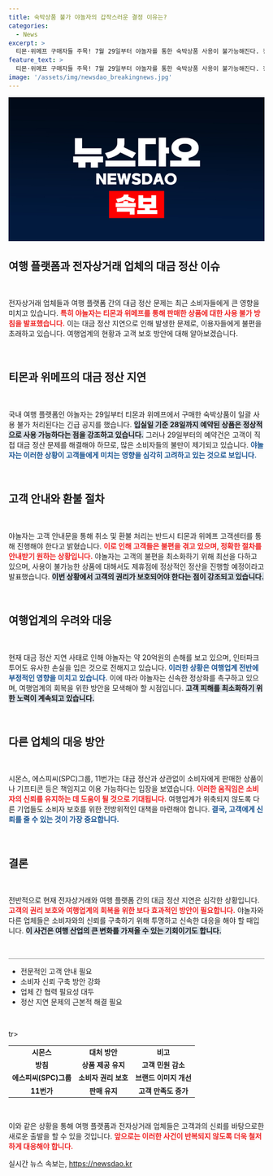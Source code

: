```yaml
---
title: 숙박상품 불가 야놀자의 갑작스러운 결정 이유는?
categories:
  - News
excerpt: >
  티몬·위메프 구매자들 주목! 7월 29일부터 야놀자를 통한 숙박상품 사용이 불가능해진다. 정산 지연으로 인한 고객 피해 확산 우려 속, 빠른 정상화를 바라는 야놀자의 공식 발표를 확인하세요!
feature_text: >
  티몬·위메프 구매자들 주목! 7월 29일부터 야놀자를 통한 숙박상품 사용이 불가능해진다. 정산 지연으로 인한 고객 피해 확산 우려 속, 빠른 정상화를 바라는 야놀자의 공식 발표를 확인하세요!
image: '/assets/img/newsdao_breakingnews.jpg'
---
```


<p><img src="/assets/img/newsdao_breakingnews.jpg" alt="ontimetimes 속보" /></p>

<h2 data-ke-size="size26">여행 플랫폼과 전자상거래 업체의 대금 정산 이슈</h2>

<p data-ke-size="size16">&nbsp;</p>

<p>전자상거래 업체들과 여행 플랫폼 간의 대금 정산 문제는 최근 소비자들에게 큰 영향을 미치고 있습니다. <b><span style="color: #ee2323;">특히 야놀자는 티몬과 위메프를 통해 판매한 상품에 대한 사용 불가 방침을 발표했습니다.</span></b> 이는 대금 정산 지연으로 인해 발생한 문제로, 이용자들에게 불편을 초래하고 있습니다. 여행업계의 현황과 고객 보호 방안에 대해 알아보겠습니다.</p>

<p data-ke-size="size16">&nbsp;</p>

<h2 data-ke-size="size26">티몬과 위메프의 대금 정산 지연</h2>

<p data-ke-size="size16">&nbsp;</p>

<p>국내 여행 플랫폼인 야놀자는 29일부터 티몬과 위메프에서 구매한 숙박상품이 일괄 사용 불가 처리된다는 긴급 공지를 했습니다. <b><span style="background-color: #21538527;">입실일 기준 28일까지 예약된 상품은 정상적으로 사용 가능하다는 점을 강조하고 있습니다.</span></b> 그러나 29일부터의 예약건은 고객이 직접 대금 정산 문제를 해결해야 하므로, 많은 소비자들의 불만이 제기되고 있습니다. <b><span style="color: #1a5490;">야놀자는 이러한 상황이 고객들에게 미치는 영향을 심각히 고려하고 있는 것으로 보입니다.</span></b></p>

<p data-ke-size="size16">&nbsp;</p>

<h2 data-ke-size="size26">고객 안내와 환불 절차</h2>

<p data-ke-size="size16">&nbsp;</p>

<p>야놀자는 고객 안내문을 통해 취소 및 환불 처리는 반드시 티몬과 위메프 고객센터를 통해 진행해야 한다고 밝혔습니다. <b><span style="color: #ee2323;">이로 인해 고객들은 불편을 겪고 있으며, 정확한 절차를 안내받기 원하는 상황입니다.</span></b> 야놀자는 고객의 불편을 최소화하기 위해 최선을 다하고 있으며, 사용이 불가능한 상품에 대해서도 제휴점에 정상적인 정산을 진행할 예정이라고 발표했습니다. <b><span style="background-color: #21538527;">이번 상황에서 고객의 권리가 보호되어야 한다는 점이 강조되고 있습니다.</span></b></p>

<p data-ke-size="size16">&nbsp;</p>

<h2 data-ke-size="size26">여행업계의 우려와 대응</h2>

<p data-ke-size="size16">&nbsp;</p>

<p>현재 대금 정산 지연 사태로 인해 야놀자는 약 20억원의 손해를 보고 있으며, 인터파크 투어도 유사한 손실을 입은 것으로 전해지고 있습니다. <b><span style="color: #1a5490;">이러한 상황은 여행업계 전반에 부정적인 영향을 미치고 있습니다.</span></b> 이에 따라 야놀자는 신속한 정상화를 촉구하고 있으며, 여행업계의 회복을 위한 방안을 모색해야 할 시점입니다. <b><span style="background-color: #21538527;">고객 피해를 최소화하기 위한 노력이 계속되고 있습니다.</span></b></p>

<p data-ke-size="size16">&nbsp;</p>

<h2 data-ke-size="size26">다른 업체의 대응 방안</h2>

<p data-ke-size="size16">&nbsp;</p>

<p>시몬스, 에스피씨(SPC)그룹, 11번가는 대금 정산과 상관없이 소비자에게 판매한 상품이나 기프티콘 등은 책임지고 이용 가능하다는 입장을 보였습니다. <b><span style="color: #ee2323;">이러한 움직임은 소비자의 신뢰를 유지하는 데 도움이 될 것으로 기대됩니다.</span></b> 여행업계가 위축되지 않도록 다른 기업들도 소비자 보호를 위한 전방위적인 대책을 마련해야 합니다. <b><span style="color: #1a5490;">결국, 고객에게 신뢰를 줄 수 있는 것이 가장 중요합니다.</span></b></p>

<p data-ke-size="size16">&nbsp;</p>

<h2 data-ke-size="size26">결론</h2>

<p data-ke-size="size16">&nbsp;</p>

<p>전반적으로 현재 전자상거래와 여행 플랫폼 간의 대금 정산 지연은 심각한 상황입니다. <b><span style="color: #ee2323;">고객의 권리 보호와 여행업계의 회복을 위한 보다 효과적인 방안이 필요합니다.</span></b> 야놀자와 다른 업체들은 소비자와의 신뢰를 구축하기 위해 투명하고 신속한 대응을 해야 할 때입니다. <b><span style="background-color: #21538527;">이 사건은 여행 산업의 큰 변화를 가져올 수 있는 기회이기도 합니다.</span></b></p>

<p data-ke-size="size16">&nbsp;</p>

<hr style="height: 1px; border: none; background-color: #999;"/>

<ul>
<li>전문적인 고객 안내 필요</li>
<li>소비자 신뢰 구축 방안 강화</li>
<li>업체 간 협력 필요성 대두</li>
<li>정산 지연 문제의 근본적 해결 필요</li>
</ul>

<p data-ke-size="size16">&nbsp;</p>

<table>
<tr>
<td style="text-align: center; height: 17px;"><b>시몬스</b></td>
<td style="text-align: center; height: 17px;"><b>대처 방안</b></td>
<td style="text-align: center; height: 17px;"><b>비고</b></td>
</tr>
<tr>
<td style="text-align: center; height: 17px;"><b>방침</b></td>
<td style="text-align: center; height: 17px;"><b>상품 제공 유지</b></td>
<td style="text-align: center; height: 17px;"><b>고객 민원 감소</b></td>
</tr>
<tr>
<td style="text-align: center; height: 17px;"><b>에스피씨(SPC)그룹</b></td>
<td style="text-align: center; height: 17px;"><b>소비자 권리 보호</b></td>
<td style="text-align: center; height: 17px;"><b>브랜드 이미지 개선</b></td>
</tr>
 tr>
<td style="text-align: center; height: 17px;"><b>11번가</b></td>
<td style="text-align: center; height: 17px;"><b>판매 유지</b></td>
<td style="text-align: center; height: 17px;"><b>고객 만족도 증가</b></td>
</tr>
</table>

<p data-ke-size="size16">&nbsp;</p> 

<p>이와 같은 상황을 통해 여행 플랫폼과 전자상거래 업체들은 고객과의 신뢰를 바탕으로한 새로운 출발을 할 수 있을 것입니다. <b><span style="color: #ee2323;">앞으로는 이러한 사건이 반복되지 않도록 더욱 철저하게 대응해야 합니다.</span></b></p>
실시간 뉴스 속보는, <a href="https://newsdao.kr" rel="dofollow">https://newsdao.kr</a>


